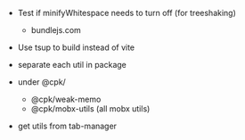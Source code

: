 - Test if minifyWhitespace needs to turn off (for treeshaking)
  - bundlejs.com

- Use tsup to build instead of vite

- separate each util in package
- under @cpk/
  - @cpk/weak-memo
  - @cpk/mobx-utils (all mobx utils)


- get utils from tab-manager
